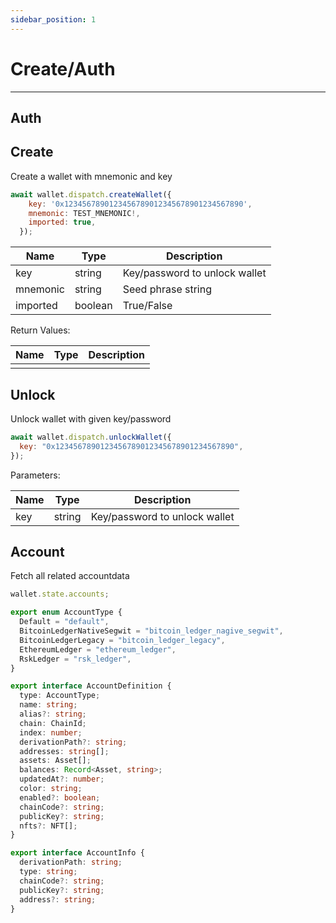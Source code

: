 ```yaml
---
sidebar_position: 1
---
```


# Create/Auth

---

## Auth

## Create

Create a wallet with mnemonic and key

```javascript
await wallet.dispatch.createWallet({
    key: '0x1234567890123456789012345678901234567890',
    mnemonic: TEST_MNEMONIC!,
    imported: true,
  });
```

| Name     | Type    | Description                   |
| -------- | ------- | ----------------------------- |
| key      | string  | Key/password to unlock wallet |
| mnemonic | string  | Seed phrase string            |
| imported | boolean | True/False                    |

Return Values:

| Name | Type | Description |
| ---- | ---- | ----------- |
|      |      |             |

## Unlock

Unlock wallet with given key/password

```javascript
await wallet.dispatch.unlockWallet({
  key: "0x1234567890123456789012345678901234567890",
});
```

Parameters:

| Name | Type   | Description                   |
| ---- | ------ | ----------------------------- |
| key  | string | Key/password to unlock wallet |

## Account

Fetch all related accountdata

```javascript
wallet.state.accounts;
```

```typescript
export enum AccountType {
  Default = "default",
  BitcoinLedgerNativeSegwit = "bitcoin_ledger_nagive_segwit",
  BitcoinLedgerLegacy = "bitcoin_ledger_legacy",
  EthereumLedger = "ethereum_ledger",
  RskLedger = "rsk_ledger",
}

export interface AccountDefinition {
  type: AccountType;
  name: string;
  alias?: string;
  chain: ChainId;
  index: number;
  derivationPath?: string;
  addresses: string[];
  assets: Asset[];
  balances: Record<Asset, string>;
  updatedAt?: number;
  color: string;
  enabled?: boolean;
  chainCode?: string;
  publicKey?: string;
  nfts?: NFT[];
}

export interface AccountInfo {
  derivationPath: string;
  type: string;
  chainCode?: string;
  publicKey?: string;
  address?: string;
}
```
